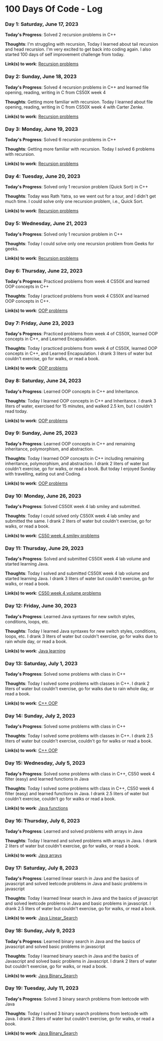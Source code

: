 # 100 Days Of Code - Log

### Day 1: Saturday, June 17, 2023

**Today's Progress**: Solved 2 recursion problems in C++

**Thoughts**: I'm struggling with recursion, Today I learned about tail recursion and head recursion. I'm very excited to get back into coding again. I also started 100 days of self improvement challenge from today.

**Link(s) to work**: [Recursion problems](https://github.com/Swastik-Chakravorty/Learning_CPP/tree/master/recursion)

### Day 2: Sunday, June 18, 2023

**Today's Progress**: Solved 4 recursion problems in C++ and learned file opening, reading, writing in C from CS50X week 4

**Thoughts**: Getting more familiar with recursion. Today I learned about file opening, reading, writing in C from CS50X week 4 with Carter Zenke.

**Link(s) to work**: [Recursion problems](https://github.com/Swastik-Chakravorty/Learning_CPP/tree/master/recursion)

### Day 3: Monday, June 19, 2023

**Today's Progress**: Solved 6 recursion problems in C++

**Thoughts**: Getting more familiar with recursion. Today I solved 6 problems with recursion.

**Link(s) to work**: [Recursion problems](https://github.com/Swastik-Chakravorty/Learning_CPP/tree/master/recursion)

### Day 4: Tuesday, June 20, 2023

**Today's Progress**: Solved only 1 recursion problem (Quick Sort) in C++

**Thoughts**: Today was Rath Yatra, so we went out for a tour, and I didn't get much time. I could solve only one recursion problem, i.e., Quick Sort.

**Link(s) to work**: [Recursion problems](https://github.com/Swastik-Chakravorty/Learning_CPP/tree/master/recursion)

### Day 5: Wednesday, June 21, 2023

**Today's Progress**: Solved only 1 recursion problem in C++

**Thoughts**: Today I could solve only one recursion problem from Geeks for geeks.

**Link(s) to work**: [Recursion problems](https://github.com/Swastik-Chakravorty/Learning_CPP/tree/master/recursion)

### Day 6: Thursday, June 22, 2023

**Today's Progress**: Practiced problems from week 4 CS50X and learned OOP concepts in C++

**Thoughts**: Today I practiced problems from week 4 CS50X and learned OOP concepts in C++.

**Link(s) to work**: [OOP problems](https://github.com/Swastik-Chakravorty/Learning_CPP/tree/master/OOP)

### Day 7: Friday, June 23, 2023

**Today's Progress**: Practiced problems from week 4 of CS50X, learned OOP concepts in C++, and Learned Encapsulation.

**Thoughts**: Today I practiced problems from week 4 of CS50X, learned OOP concepts in C++, and Learned Encapsulation. I drank 3 liters of water but couldn't exercise, go for walks, or read a book.

**Link(s) to work**: [OOP problems](https://github.com/Swastik-Chakravorty/Learning_CPP/tree/master/OOP)

### Day 8: Saturday, June 24, 2023

**Today's Progress**: Learned OOP concepts in C++ and Inheritance.

**Thoughts**: Today I learned OOP concepts in C++ and Inheritance. I drank 3 liters of water, exercised for 15 minutes, and walked 2.5 km, but I couldn't read today.

**Link(s) to work**: [OOP problems](https://github.com/Swastik-Chakravorty/Learning_CPP/tree/master/OOP)

### Day 9: Sunday, June 25, 2023

**Today's Progress**: Learned OOP concepts in C++ and remaining inheritance, polymorphism, and abstraction.

**Thoughts**: Today I learned OOP concepts in C++ including remaining inheritance, polymorphism, and abstraction. I drank 2 liters of water but couldn't exercise, go for walks, or read a book. But today I enjoyed Sunday with travelling, eating out and Coding.

**Link(s) to work**: [OOP problems](https://github.com/Swastik-Chakravorty/Learning_CPP/tree/master/OOP)

### Day 10: Monday, June 26, 2023

**Today's Progress**: Solved CS50X week 4 lab smiley and submitted.

**Thoughts**: Today I could solved only CS50X week 4 lab smiley and submitted the same. I drank 2 liters of water but couldn't exercise, go for walks, or read a book.

**Link(s) to work**: [CS50 week 4 smiley problems](https://github.com/me50/Swastik-Chakravorty)

### Day 11: Thursday, June 29, 2023

**Today's Progress**: Solved and submitted CS50X week 4 lab volume and started learning Java.

**Thoughts**: Today I solved and submitted CS50X week 4 lab volume and started learning Java. I drank 3 liters of water but couldn't exercise, go for walks, or read a book.

**Link(s) to work**: [CS50 week 4 volume problems](https://github.com/me50/Swastik-Chakravorty)

### Day 12: Friday, June 30, 2023

**Today's Progress**: Learned Java syntaxes for new switch styles, conditions, loops, etc.

**Thoughts**: Today I learned Java syntaxes for new switch styles, conditions, loops, etc. I drank 3 liters of water but couldn't exercise, go for walks due to rain whole day, or read a book.

**Link(s) to work**: [Java learning](https://github.com/Swastik-Chakravorty/Java)

### Day 13: Saturday, July 1, 2023

**Today's Progress**: Solved some problems with class in C++

**Thoughts**: Today I solved some problems with classes in C++. I drank 2 liters of water but couldn't exercise, go for walks due to rain whole day, or read a book.

**Link(s) to work**: [C++ OOP](https://github.com/Swastik-Chakravorty/Learning_CPP/tree/master/OOP)

### Day 14: Sunday, July 2, 2023

**Today's Progress**: Solved some problems with class in C++

**Thoughts**: Today I solved some problems with classes in C++. I drank 2.5 liters of water but couldn't exercise, couldn't go for walks or read a book.

**Link(s) to work**: [C++ OOP](https://github.com/Swastik-Chakravorty/Learning_CPP/tree/master/OOP)

### Day 15: Wednesday, July 5, 2023

**Today's Progress**: Solved some problems with class in C++, CS50 week 4 filter (easy) and learned functions in Java

**Thoughts**: Today I solved some problems with class in C++, CS50 week 4 filter (easy) and learned functions in Java. I drank 2.5 liters of water but couldn't exercise, couldn't go for walks or read a book.

**Link(s) to work**: [Java functions](https://github.com/Swastik-Chakravorty/Java/tree/master/Functions)

### Day 16: Thursday, July 6, 2023

**Today's Progress**: Learned and solved problems with arrays in Java

**Thoughts**: Today I learned and solved problems with arrays in Java. I drank 2 liters of water but couldn't exercise, go for walks, or read a book.

**Link(s) to work**: [Java arrays](https://github.com/Swastik-Chakravorty/Java/tree/master/Arrays)

### Day 17: Saturday, July 8, 2023

**Today's Progress**: Learned linear search in Java and the basics of javascript and solved leetcode problems in Java and basic problems in javascript

**Thoughts**: Today I learned linear search in Java and the basics of javascript and solved leetcode problems in Java and basic problems in javascript. I drank 2.5 liters of water but couldn't exercise, go for walks, or read a book.

**Link(s) to work**: [Java Linear_Search](https://github.com/Swastik-Chakravorty/Java/tree/master/Linear_Search)

### Day 18: Sunday, July 9, 2023

**Today's Progress**: Learned binary search in Java and the basics of javascript and solved basic problems in javascript

**Thoughts**: Today I learned binary search in Java and the basics of Javascript and solved basic problems in Javascript. I drank 2 liters of water but couldn't exercise, go for walks, or read a book.

**Link(s) to work**: [Java Binary_Search](https://github.com/Swastik-Chakravorty/Java/tree/master/Binary_Search)

### Day 19: Tuesday, July 11, 2023

**Today's Progress**: Solved 3 binary search problems from leetcode with Java

**Thoughts**: Today I solved 3 binary search problems from leetcode with Java. I drank 2 liters of water but couldn't exercise, go for walks, or read a book.

**Link(s) to work**: [Java Binary_Search](https://github.com/Swastik-Chakravorty/Java/tree/master/Binary_Search)
